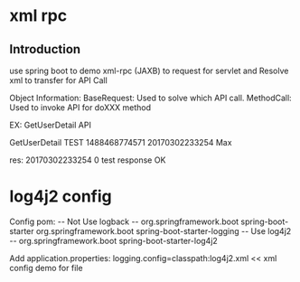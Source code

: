 # xml rpc 

## Introduction
use spring boot to demo xml-rpc (JAXB) to request for servlet and Resolve xml to transfer for API Call

Object Information:
BaseRequest: Used to solve which API call.
MethodCall:  Used to invoke API for doXXX method

EX: GetUserDetail API
<?xml version="1.0" encoding="UTF-8" standalone="yes"?>
<methodCall>
    <methodName>GetUserDetail</methodName>
    <requestBy>TEST</requestBy>
    <requestID>1488468774571</requestID>
    <requestDateTime>20170302233254</requestDateTime>
    <username>Max</username>
</methodCall>

res:
<methodResponse>
    <responseDateTime>20170302233254</responseDateTime>
    <responseCode>0</responseCode>
    <responseMessage>test response OK</responseMessage>
</methodResponse>

# log4j2 config
Config pom:
-- Not Use logback -- 
<dependency>
	<groupId>org.springframework.boot</groupId>
	<artifactId>spring-boot-starter</artifactId>
	<exclusions>
		<exclusion>
			<groupId>org.springframework.boot</groupId>
			<artifactId>spring-boot-starter-logging</artifactId>
		</exclusion>
	</exclusions>
</dependency>
-- Use log4j2 -- 
<dependency>
	<groupId>org.springframework.boot</groupId>
	<artifactId>spring-boot-starter-log4j2</artifactId>
</dependency>

Add application.properties:
logging.config=classpath:log4j2.xml << xml config demo for file

